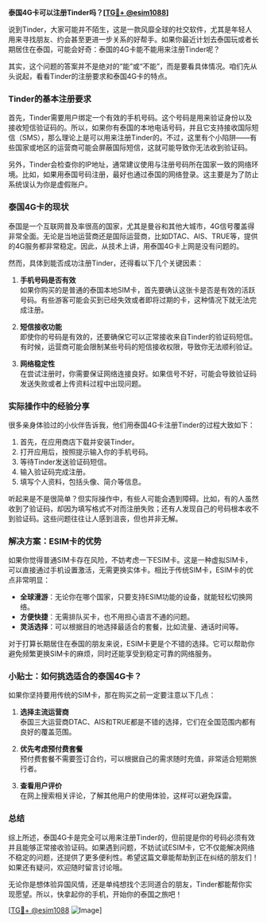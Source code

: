 **泰国4G卡可以注册Tinder吗？[[TG💪+ @esim1088](https://t.me/s/esim1088)]**

说到Tinder，大家可能并不陌生，这是一款风靡全球的社交软件，尤其是年轻人用来寻找朋友、约会甚至更进一步关系的好帮手。如果你最近计划去泰国玩或者长期居住在泰国，可能会好奇：泰国的4G卡能不能用来注册Tinder呢？

其实，这个问题的答案并不是绝对的“能”或“不能”，而是要看具体情况。咱们先从头说起，看看Tinder的注册要求和泰国4G卡的特点。

### Tinder的基本注册要求

首先，Tinder需要用户绑定一个有效的手机号码。这个号码是用来验证身份以及接收短信验证码的。所以，如果你有泰国的本地电话号码，并且它支持接收国际短信（SMS），那么理论上是可以用来注册Tinder的。不过，这里有个小陷阱——有些国家或地区的运营商可能会屏蔽国际短信，这就可能导致你无法收到验证码。

另外，Tinder会检查你的IP地址，通常建议使用与注册号码所在国家一致的网络环境。比如，如果用泰国号码注册，最好也通过泰国的网络登录。这主要是为了防止系统误认为你是虚假账户。

### 泰国4G卡的现状

泰国是一个互联网普及率很高的国家，尤其是曼谷和其他大城市，4G信号覆盖得非常全面。无论是当地运营商还是国际运营商，比如DTAC、AIS、TRUE等，提供的4G服务都非常稳定。因此，从技术上讲，用泰国4G卡上网是没有问题的。

然而，具体到能否成功注册Tinder，还得看以下几个关键因素：

1. **手机号码是否有效**  
   如果你购买的是普通的泰国本地SIM卡，首先要确认这张卡是否是有效的活跃号码。有些游客可能会买到已经失效或者即将过期的卡，这种情况下就无法完成注册。

2. **短信接收功能**  
   即使你的号码是有效的，还要确保它可以正常接收来自Tinder的验证码短信。有时候，运营商可能会限制某些号码的短信接收权限，导致你无法顺利验证。

3. **网络稳定性**  
   在尝试注册时，你需要保证网络连接良好。如果信号不好，可能会导致验证码发送失败或者上传资料过程中出现问题。

### 实际操作中的经验分享

很多亲身体验过的小伙伴告诉我，他们用泰国4G卡注册Tinder的过程大致如下：

1. 首先，在应用商店下载并安装Tinder。
2. 打开应用后，按照提示输入你的手机号码。
3. 等待Tinder发送验证码短信。
4. 输入验证码完成注册。
5. 填写个人资料，包括头像、简介等信息。

听起来是不是很简单？但实际操作中，有些人可能会遇到障碍。比如，有的人虽然收到了验证码，却因为填写格式不对而注册失败；还有人发现自己的号码根本收不到验证码。这些问题往往让人感到沮丧，但也并非无解。

### 解决方案：ESIM卡的优势

如果你觉得普通SIM卡存在风险，不妨考虑一下ESIM卡。这是一种虚拟SIM卡，可以直接通过手机设置激活，无需更换实体卡。相比于传统SIM卡，ESIM卡的优点非常明显：

- **全球漫游**：无论你在哪个国家，只要支持ESIM功能的设备，就能轻松切换网络。
- **方便快捷**：无需排队买卡，也不用担心语言不通的问题。
- **灵活选择**：可以根据目的地选择最适合的套餐，比如流量、通话时间等。

对于打算长期居住在泰国的朋友来说，ESIM卡更是个不错的选择。它可以帮助你避免频繁更换SIM卡的麻烦，同时还能享受到稳定可靠的网络服务。

### 小贴士：如何挑选适合的泰国4G卡？

如果你坚持要用传统的SIM卡，那在购买之前一定要注意以下几点：

1. **选择主流运营商**  
   泰国三大运营商DTAC、AIS和TRUE都是不错的选择，它们在全国范围内都有良好的覆盖范围。

2. **优先考虑预付费套餐**  
   预付费套餐不需要签订合约，可以根据自己的需求随时充值，非常适合短期旅行者。

3. **查看用户评价**  
   在网上搜索相关评论，了解其他用户的使用体验，这样可以避免踩雷。

### 总结

综上所述，泰国4G卡是完全可以用来注册Tinder的，但前提是你的号码必须有效并且能够正常接收验证码。如果遇到问题，不妨试试ESIM卡，它不仅能解决网络不稳定的问题，还提供了更多便利性。希望这篇文章能帮助到正在纠结的朋友们！如果还有疑问，欢迎随时留言讨论哦。

无论你是想体验异国风情，还是单纯想找个志同道合的朋友，Tinder都能帮你实现愿望。所以，快拿起你的手机，开始你的泰国之旅吧！

[[TG💪+ @esim1088](https://t.me/s/esim1088) ![Image](https://i.postimg.cc/4NQfJmqS/Snipaste-2025-05-13-00-14-12.png)]